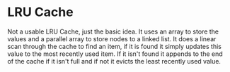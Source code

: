 # LRU Cache
Not a usable LRU Cache, just the basic idea.
It uses an array to store the values and a parallel array to store nodes to a linked list.
It does a linear scan through the cache to find an item, if it is found it simply updates this value to the most recently used item.
If it isn't found it appends to the end of the cache if it isn't full and if not it evicts the least recently used value.
